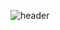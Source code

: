 ![header](https://capsule-render.vercel.app/api?type=rounded&color=gradient&height=300&section=header&text=%20Hey%20There%20&textBg=true&desc=Thanks%20for%20dropping%20by!&descAlign=59&descAlignY=65&fontSize=90)
